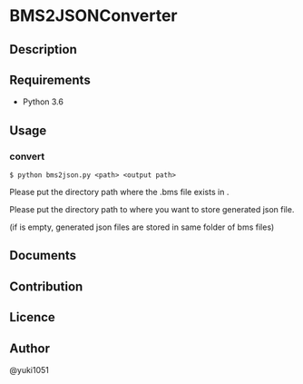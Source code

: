 **BMS2JSONConverter**
====

## Description

## Requirements
- Python 3.6

## Usage
### convert
```
$ python bms2json.py <path> <output path>
```
Please put the directory path where the .bms file exists in <path>.

Please put the directory path to <output path> where you want to store generated json file.

(if <output path> is empty, generated json files are stored in same folder of bms files)

## Documents

## Contribution

## Licence

## Author
@yuki1051
